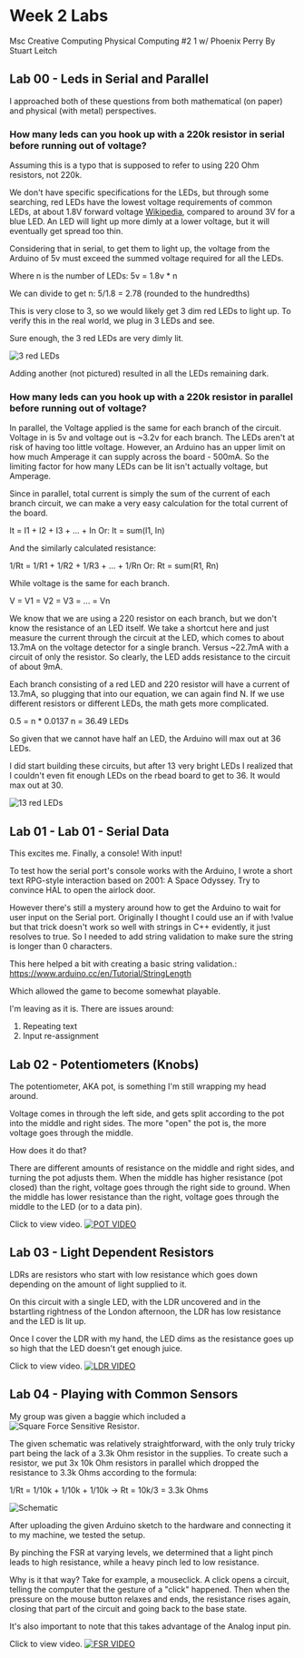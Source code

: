 # Week 2 Labs 
Msc Creative Computing
Physical Computing #2 1 w/ Phoenix Perry
By Stuart Leitch

## Lab 00 - Leds in Serial and Parallel

I approached both of these questions from both mathematical (on paper) and physical (with metal) perspectives.

### How many leds can you hook up with a 220k resistor in serial before running out of voltage?

Assuming this is a typo that is supposed to refer to using 220 Ohm resistors, not 220k.

We don't have specific specifications for the LEDs, but through some searching, red LEDs have the lowest voltage requirements of common LEDs, at about 1.8V forward voltage [Wikipedia](https://en.wikipedia.org/wiki/LED_circuit), compared to around 3V for a blue LED. An LED will light up more dimly at a lower voltage, but it will eventually get spread too thin. 

Considering that in serial, to get them to light up, the voltage from the Arduino of 5v must exceed the summed voltage required for all the LEDs.

Where n is the number of LEDs:
5v = 1.8v * n 

We can divide to get n:
5/1.8 = 2.78 (rounded to the hundredths)

This is very close to 3, so we would likely get 3 dim red LEDs to light up. To verify this in the real world, we plug in 3 LEDs and see.

Sure enough, the 3 red LEDs are very dimly lit. 

![3 red LEDs](https://github.com/Toruitas/pcomp/wk2/blob/master/3redleds.JPG)

Adding another (not pictured) resulted in all the LEDs remaining dark.


### How many leds can you hook up with a 220k resistor in parallel before running out of voltage?

In parallel, the Voltage applied is the same for each branch of the circuit. Voltage in is 5v and voltage out is ~3.2v for each branch. The LEDs aren't at risk of having too little voltage. However, an Arduino has an upper limit on how much Amperage it can supply across the board - 500mA. So the limiting factor for how many LEDs can be lit isn't actually voltage, but Amperage.

Since in parallel, total current is simply the sum of the current of each branch circuit, we can make a very easy calculation for the total current of the board.

It = I1 + I2 + I3 + ... + In
Or: It = sum(I1, In)

And the similarly calculated resistance:

1/Rt = 1/R1 + 1/R2 + 1/R3 + ... + 1/Rn
Or: Rt = sum(R1, Rn)

While voltage is the same for each branch.

V = V1 = V2 = V3 = ... = Vn

We know that we are using a 220 resistor on each branch, but we don't know the resistance of an LED itself. We take a shortcut here and just measure the current through the circuit at the LED, which comes to about 13.7mA on the voltage detector for a single branch. Versus ~22.7mA with a circuit of only the resistor. So clearly, the LED adds resistance to the circuit of about 9mA.

Each branch consisting of a red LED and 220 resistor will have a current of 13.7mA, so plugging that into our equation, we can again find N. If we use different resistors or different LEDs, the math gets more complicated.

0.5 = n * 0.0137
n = 36.49 LEDs

So given that we cannot have half an LED, the Arduino will max out at 36 LEDs.

I did start building these circuits, but after 13 very bright LEDs I realized that I couldn't even fit enough LEDs on the rbead board to get to 36. It would max out at 30.

![13 red LEDs](https://github.com/Toruitas/pcomp/wk2/blob/master/13redleds.JPG)

## Lab 01 - Lab 01 - Serial Data

This excites me. Finally, a console! With input!

To test how the serial port's console works with the Arduino, I wrote a short text RPG-style interaction based on 2001: A Space Odyssey. Try to convince HAL to open the airlock door.

However there's still a mystery around how to get the Arduino to wait for user input on the Serial port. Originally I thought I could use an if with !value but that trick doesn't work so well with strings in C++ evidently, it just resolves to true. So I needed to add string validation to make sure the string is longer than 0 characters.

This here helped a bit with creating a basic string validation.: https://www.arduino.cc/en/Tutorial/StringLength

Which allowed the game to become somewhat playable. 

I'm leaving as it is. There are issues around:
1) Repeating text
2) Input re-assignment

## Lab 02 - Potentiometers (Knobs)

The potentiometer, AKA pot, is something I'm still wrapping my head around.

Voltage comes in through the left side, and gets split according to the pot into the middle and right sides. The more "open" the pot is, the more voltage goes through the middle. 

How does it do that? 

There are different amounts of resistance on the middle and right sides, and turning the pot adjusts them. When the middle has higher resistance (pot closed) than the right, voltage goes through the right side to ground. When the middle has lower resistance than the right, voltage goes through the middle to the LED (or to a data pin).

Click to view video.
[![POT VIDEO](https://i9.ytimg.com/vi/ntq5NYOJ80w/mqdefault.jpg?time=1571225821394&sqp=COSAnO0F&rs=AOn4CLCm6OO1u3y4EQ2oLSHon08NQmXibA)](https://youtu.be/ntq5NYOJ80w "POT VIDEO")

## Lab 03 - Light Dependent Resistors

LDRs are resistors who start with low resistance which goes down depending on the amount of light supplied to it.

On this circuit with a single LED, with the LDR uncovered and in the bstartling rightness of the London afternoon, the LDR has low resistance and the LED is lit up. 

Once I cover the LDR with my hand, the LED dims as the resistance goes up so high that the LED doesn't get enough juice.

Click to view video.
[![LDR VIDEO](https://i9.ytimg.com/vi/sQP9ijFro-E/mqdefault.jpg?time=1571226578300&sqp=CLyFnO0F&rs=AOn4CLAV-wMnqJomGorDPHz9EFnrynsDHw)](https://youtu.be/sQP9ijFro-E "LDR VIDEO")

## Lab 04 - Playing with Common Sensors

My group was given a baggie which included a ![Square Force Sensitive Resistor](https://learn.sparkfun.com/tutorials/force-sensitive-resistor-hookup-guide/all). 

The given schematic was relatively straightforward, with the only truly tricky part being the lack of a 3.3k Ohm resistor in the supplies. To create such a resistor, we put 3x 10k Ohm resistors in parallel which dropped the resistance to 3.3k Ohms according to the formula: 

1/Rt = 1/10k + 1/10k + 1/10k
-> Rt = 10k/3 = 3.3k Ohms

![Schematic](https://cdn.sparkfun.com/r/600-600/assets/learn_tutorials/5/1/0/fritzing_example_bb_2.png)

After uploading the given Arduino sketch to the hardware and connecting it to my machine, we tested the setup.

By pinching the FSR at varying levels, we determined that a light pinch leads to high resistance, while a heavy pinch led to low resistance. 

Why is it that way? Take for example, a mouseclick. A click opens a circuit, telling the computer that the gesture of a "click" happened. Then when the pressure on the mouse button relaxes and ends, the resistance rises again, closing that part of the circuit and going back to the base state.

It's also important to note that this takes advantage of the Analog input pin.

Click to view video.
[![FSR VIDEO](https://github.com/Toruitas/pcomp/wk2/blob/master/fsr.JPG)](https://youtu.be/jNmjA7At94k "FSR VIDEO")
